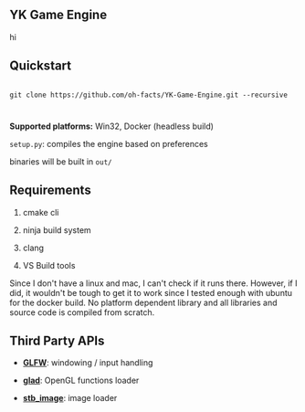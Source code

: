 
  

## YK Game Engine

  

hi

  

  

## Quickstart

```

git clone https://github.com/oh-facts/YK-Game-Engine.git --recursive

```

#
**Supported platforms:** Win32, Docker (headless build)
  

``setup.py``: compiles the engine based on preferences

  

binaries will be built in ``out/``

  
  

## Requirements

  

1. cmake cli

2. ninja build system

3. clang 
4. VS Build tools


Since I don't have a linux and mac, I can't check if it runs there. However, if I did, it wouldn't be tough to get it to work since I tested enough with ubuntu for the docker build. No platform dependent library and all libraries and source code is compiled from scratch.
  

## Third Party APIs

  

- **[GLFW](https://github.com/glfw/glfw)**: windowing / input handling

  

- **[glad](https://github.com/Dav1dde/glad)**: OpenGL functions loader

  

- **[stb_image](https://github.com/nothings/stb)**: image loader